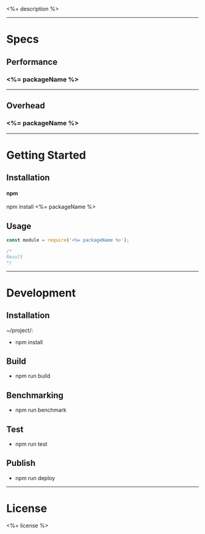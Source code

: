 <%= description %>

---  

# Specs  

## Performance  

### <%= packageName %>

---  

## Overhead  

### <%= packageName %>

---  

# Getting Started  

## Installation

#### npm  

npm install <%= packageName %>

## Usage

```javascript
const module = require('<%= packageName %>');

/*
Result
*/
```
---  

# Development  

## Installation  

~/project/:

* npm install

## Build  

* npm run build

## Benchmarking  

* npm run benchmark

## Test  

* npm run test

## Publish  

* npm run deploy

---  

# License  

<%= license %>
